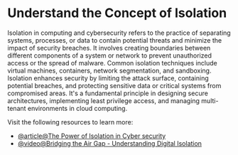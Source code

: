 # Understand the Concept of Isolation

Isolation in computing and cybersecurity refers to the practice of separating systems, processes, or data to contain potential threats and minimize the impact of security breaches. It involves creating boundaries between different components of a system or network to prevent unauthorized access or the spread of malware. Common isolation techniques include virtual machines, containers, network segmentation, and sandboxing. Isolation enhances security by limiting the attack surface, containing potential breaches, and protecting sensitive data or critical systems from compromised areas. It's a fundamental principle in designing secure architectures, implementing least privilege access, and managing multi-tenant environments in cloud computing.

Visit the following resources to learn more:

- [@article@The Power of Isolation in Cyber security](https://peel-cyber.co.uk/the-power-of-isolation-in-cyber-security/)
- [@video@Bridging the Air Gap - Understanding Digital Isolation](https://www.youtube.com/watch?v=0rv2996e3S0)